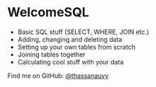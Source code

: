 # WelcomeSQL 

- Basic SQL stuff (SELECT, WHERE, JOIN etc.)
- Adding, changing and deleting data 
- Setting up your own tables from scratch
- Joining tables together
- Calculating cool stuff with your data

Find me on GitHub: [@thassanauvy](https://github.com/thassanauvy)
